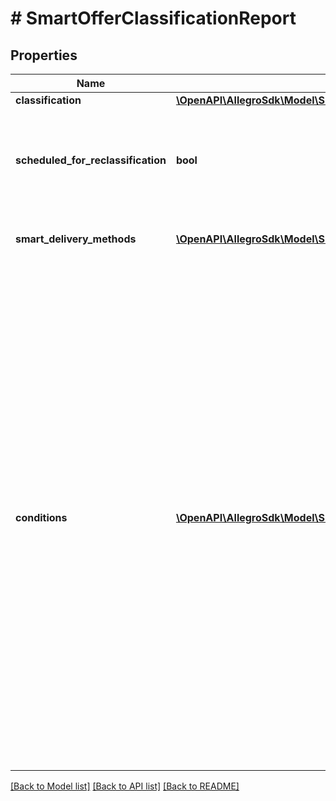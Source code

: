 # # SmartOfferClassificationReport

## Properties

Name | Type | Description | Notes
------------ | ------------- | ------------- | -------------
**classification** | [**\OpenAPI\AllegroSdk\Model\SmartOfferClassificationReportClassification**](SmartOfferClassificationReportClassification.md) |  | [optional]
**scheduled_for_reclassification** | **bool** | Indicates whether that particular offer is set to be reclassified in the next 24 hours | [optional]
**smart_delivery_methods** | [**\OpenAPI\AllegroSdk\Model\SmartDeliveryMethod[]**](SmartDeliveryMethod.md) | Delivery methods marked with Smart! label | [optional]
**conditions** | [**\OpenAPI\AllegroSdk\Model\SmartOfferClassificationReportConditions[]**](SmartOfferClassificationReportConditions.md) | Set of conditions to be met in order for that particular offer to be Smart!. Each condition filters out improperly configured delivery methods or checks some offer attributes. Order of conditions matters. Please keep in mind that this is a **PREVIEW** of an offer classification if being conducted right now - actual classification is triggered only by attribute changes and as of now it cannot be manually done on demand. | [optional]

[[Back to Model list]](../../README.md#models) [[Back to API list]](../../README.md#endpoints) [[Back to README]](../../README.md)
